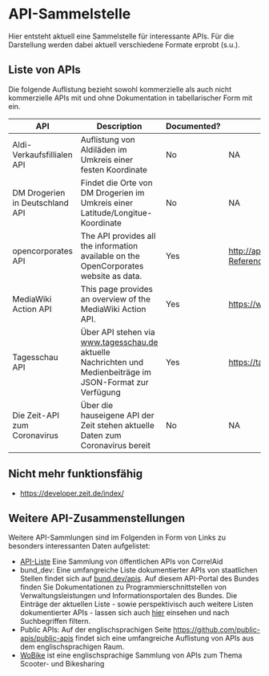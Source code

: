 # API-Sammelstelle

Hier entsteht aktuell eine Sammelstelle für interessante APIs. Für die Darstellung werden dabei aktuell verschiedene Formate erprobt (s.u.).

## Liste von APIs

Die folgende Auflistung bezieht sowohl kommerzielle als auch nicht kommerzielle APIs mit und ohne Dokumentation in tabellarischer Form mit ein. 

| API | Description | Documented? | Documentation | Exemplary request |
|---|---|---|---|---|
| Aldi-Verkaufsfillialen API | Auflistung von Aldiläden im Umkreis einer festen Koordinate | No | NA | https://uberall.com/api/storefinders/ALDINORDDE_UimhY3MWJaxhjK9QdZo3Qa4chq1MAu/settings/de |
| DM Drogerien in Deutschland API | Findet die Orte von DM Drogerien im Umkreis einer Latitude/Longitue-Koordinate | No | NA | https://store-data-service.services.dmtech.com/stores/nearby/52.17093349999975,8.328556500000587/1 |
| opencorporates API | The API provides all the information available on the OpenCorporates website as data. | Yes | http://api.opencorporates.com/documentation/API-Reference | https://api.opencorporates.com/v0.4/companies/gb/00102498 |
| MediaWiki Action API | This page provides an overview of the MediaWiki Action API. | Yes | https://www.mediawiki.org/wiki/API:Main_page |  https://de.wikipedia.org/w/api.php?action=parse&page=Chaos_Computer_Club&format=json |
| Tagesschau API | Über API stehen via www.tagesschau.de aktuelle Nachrichten und Medienbeiträge im JSON-Format zur Verfügung | Yes | https://tagesschau.api.bund.dev/ |  https://www.tagesschau.de/api2/homepage/ |
| Die Zeit-API zum Coronavirus | Über die hauseigene API der Zeit stehen aktuelle Daten zum Coronavirus bereit | No | NA |  https://hsr-cdn.zeit.de/corona/get/?query=query%20DetailCountryQuery($id:%20String!)%20{%20countries(where:%20{id:%20{_eq:%20$id}})%20{%20id%20name%20lastUpdated%20population%20casesIncidence%20casesTodayLive%20casesTotal%20casesTrend%20casesLastDay%20casesLastWeek%20casesLastDayNewPublished%20casesLastUpdated%20deadTodayLive%20deadTotal%20deadTrend%20deadLastWeek%20deadLastDay%20deadLastUpdated%20patientsCovid19Trend%20patientsCovid19%20bedsCovid19Percentage%20diviLastUpdated%20hospitalizationsIncidence%20hospitalizationsIncidenceFrozen%20hospitalizationsLastWeek%20hospitalizationsLastWeekFrozen%20hospitalizationsTrend%20hospitalizationsLastUpdated%20peopleFullyVaccinatedPer100Total%20peopleVaccinatedPer100Total%20peopleBoosterVaccinatedPer100Total%20peopleFourthVaccinatedPer100Total%20peopleFullyVaccinatedTotal%20vaccinationsTrend%20vaccinationsPer100Total%20vaccinationsLastWeek%20vaccinationDosesLastUpdated%20recoveredTotal%20__typename%20}%20}%20&operationName=DetailCountryQuery&variables={%22id%22:%22DE%22} |

## Nicht mehr funktionsfähig
* https://developer.zeit.de/index/

## Weitere API-Zusammenstellungen

Weitere API-Sammlungen sind im Folgenden in Form von Links zu besonders interessanten Daten aufgelistet:

* [API-Liste](https://github.com/CorrelAid/projektzyklus-workshops/blob/main/07_datenmanagement-webdaten/api-list.md) Eine Sammlung von öffentlichen APIs von CorrelAid
* bund_dev: Eine umfangreiche Liste dokumentierter APIs von staatlichen Stellen findet sich auf [bund.dev/apis](https://bund.dev/apis). Auf diesem API-Portal des Bundes finden Sie Dokumentationen zu Programmierschnittstellen von Verwaltungsleistungen und Informationsportalen des Bundes. Die Einträge der aktuellen Liste - sowie perspektivisch auch weitere Listen dokumentierter APIs - lassen sich auch [hier](https://andreasfischer1985.github.io/code-snippets/html/js_apiCollection.html) einsehen und nach Suchbegriffen filtern.
* Public APIs: Auf der englischsprachigen Seite https://github.com/public-apis/public-apis findet sich eine umfangreiche Auflistung von APIs aus dem englischsprachigen Raum.
* [WoBike](https://github.com/ubahnverleih/WoBike) ist eine englischsprachige Sammlung von APIs zum Thema Scooter- und Bikesharing


